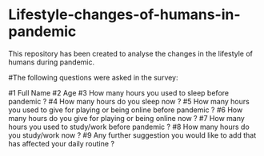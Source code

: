 # Lifestyle-changes-of-humans-in-pandemic
This repository has been created to analyse the changes in the lifestyle of humans during pandemic.

#The following questions were asked in the survey:

#1 Full Name
#2 Age
#3 How many hours you used to sleep before pandemic ?
#4 How many hours do you sleep now ?
#5 How many hours you used to give for playing or being online before pandemic ?
#6 How many hours do you give for playing or being online now ?
#7 How many hours you used to study/work before pandemic ?
#8 How many hours do you study/work now ?
#9 Any further suggestion you would like to add that has affected your daily routine ?

